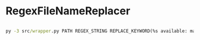 # RegexFileNameReplacer

## 

```cmd
py -3 src/wrapper.py PATH REGEX_STRING REPLACE_KEYWORD(%s available: matched regex content)
```
